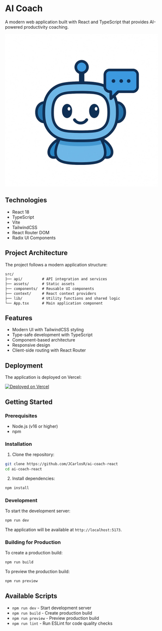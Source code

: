 # AI Coach

A modern web application built with React and TypeScript that provides AI-powered productivity coaching.

![AI Coach Bot](public/coach.jpeg)

## Technologies

- React 18
- TypeScript
- Vite
- TailwindCSS
- React Router DOM
- Radix UI Components

## Project Architecture

The project follows a modern application structure:

```
src/
├── api/         # API integration and services
├── assets/      # Static assets
├── components/  # Reusable UI components
├── context/     # React context providers
├── lib/         # Utility functions and shared logic
└── App.tsx      # Main application component
```

## Features

- Modern UI with TailwindCSS styling
- Type-safe development with TypeScript
- Component-based architecture
- Responsive design
- Client-side routing with React Router

## Deployment

The application is deployed on Vercel:

[![Deployed on Vercel](https://img.shields.io/badge/Deployed%20on-Vercel-black?style=for-the-badge&logo=vercel)](https://ai-coach-teal.vercel.app)

## Getting Started

### Prerequisites

- Node.js (v16 or higher)
- npm

### Installation

1. Clone the repository:

```bash
git clone https://github.com/JCarlosR/ai-coach-react
cd ai-coach-react
```

2. Install dependencies:

```bash
npm install
```

### Development

To start the development server:

```bash
npm run dev
```

The application will be available at `http://localhost:5173`.

### Building for Production

To create a production build:

```bash
npm run build
```

To preview the production build:

```bash
npm run preview
```

## Available Scripts

- `npm run dev` - Start development server
- `npm run build` - Create production build
- `npm run preview` - Preview production build
- `npm run lint` - Run ESLint for code quality checks

